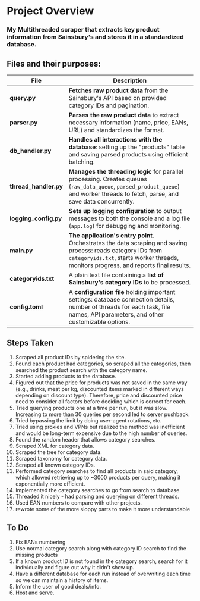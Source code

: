# Project Overview

### My Multithreaded scraper that extracts key product information from Sainsbury's and stores it in a standardized database.

## Files and their purposes:

| File             | Description                                                                                           |
|------------------|---------------------------------------------------------------------------------------------------|
| **query.py**       | **Fetches raw product data** from the Sainsbury's API based on provided category IDs and pagination. |
| **parser.py**      | **Parses the raw product data** to extract necessary information (name, price, EANs, URL) and standardizes the format.  |
| **db_handler.py** | **Handles all interactions with the database**: setting up the "products" table and saving parsed products using efficient batching.  |
| **thread_handler.py** | **Manages the threading logic** for parallel processing. Creates queues (`raw_data_queue`, `parsed_product_queue`) and worker threads to fetch, parse, and save data concurrently. |
| **logging_config.py** | **Sets up logging configuration** to output messages to both the console and a log file (`app.log`) for debugging and monitoring. |
| **main.py**        | **The application's entry point**. Orchestrates the data scraping and saving process: reads category IDs from `categoryids.txt`, starts worker threads, monitors progress, and reports final results.  |
| **categoryids.txt** | A plain text file containing a **list of Sainsbury's category IDs** to be processed.  |
| **config.toml**   | A **configuration file** holding important settings: database connection details, number of threads for each task, file names, API parameters, and other customizable options.  |




## Steps Taken

1. Scraped all product IDs by spidering the site.
2. Found each product had categories, so scraped all the categories, then searched the product search with the category name.
3. Started adding products to the database.
4. Figured out that the price for products was not saved in the same way (e.g., drinks, meat per kg, discounted items marked in different ways depending on discount type). Therefore, price and discounted price need to consider all factors before deciding which is correct for each.
5. Tried querying products one at a time per run, but it was slow. Increasing to more than 30 queries per second led to server pushback.
6. Tried bypassing the limit by doing user-agent rotations, etc.
7. Tried using proxies and VPNs but realized the method was inefficient and would be long-term expensive due to the high number of queries.
8. Found the random header that allows category searches.
9. Scraped XML for category data.
10. Scraped the tree for category data.
11. Scraped taxonomy for category data.
12. Scraped all known category IDs.
13. Performed category searches to find all products in said category, which allowed retrieving up to ~3000 products per query, making it exponentially more efficient.
14. Implemented the category searches to go from search to database.
15. Threaded it nicely - had parsing and querying on different threads.
16. Used EAN numbers to compare with other projects.
17. rewrote some of the more sloppy parts to make it more understandable


## To Do

1. Fix EANs numbering
2. Use normal category search along with category ID search to find the missing products
3. If a known product ID is not found in the category search, search for it individually and figure out why it didn't show up.
4. Have a different database for each run instead of overwriting each time so we can maintain a history of items.
5. Inform the user of good deals/info.
6. Host and serve.

